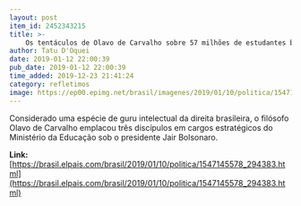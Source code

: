 ```yaml
---
layout: post
item_id: 2452343215
title: >-
    Os tentáculos de Olavo de Carvalho sobre 57 milhões de estudantes brasileiros
author: Tatu D'Oquei
date: 2019-01-12 22:00:39
pub_date: 2019-01-12 22:00:39
time_added: 2019-12-23 21:41:24
category: refletimos
image: https://ep00.epimg.net/brasil/imagenes/2019/01/10/politica/1547145578_294383_1547154960_rrss_normal.jpg
---
```


Considerado uma espécie de guru intelectual da direita brasileira, o filósofo Olavo de Carvalho emplacou três discípulos em cargos estratégicos do Ministério da Educação sob o presidente Jair Bolsonaro.

**Link:** [https://brasil.elpais.com/brasil/2019/01/10/politica/1547145578_294383.html](https://brasil.elpais.com/brasil/2019/01/10/politica/1547145578_294383.html)

